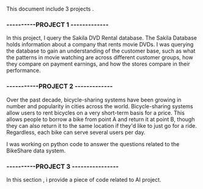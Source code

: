 This document include 3 projects .

### ----------PROJECT 1 -------------
 
In this project, I query the Sakila DVD Rental database. The Sakila Database holds information about a company that rents movie DVDs. I was querying the database to gain an understanding of the customer base, such as what the patterns in movie watching are across different customer groups, how they compare on payment earnings, and how the stores compare in their performance. 


### -----------PROJECT 2 -------------

Over the past decade, bicycle-sharing systems have been growing in number and popularity in cities across the world. Bicycle-sharing systems allow users to rent bicycles on a very short-term basis for a price. This allows people to borrow a bike from point A and return it at point B, though they can also return it to the same location if they'd like to just go for a ride. Regardless, each bike can serve several users per day.

I was working on python code to answer the questions related to the BikeShare data system.


### ----------PROJECT 3 ----------------

In this section , i provide a piece of code related to AI project.
